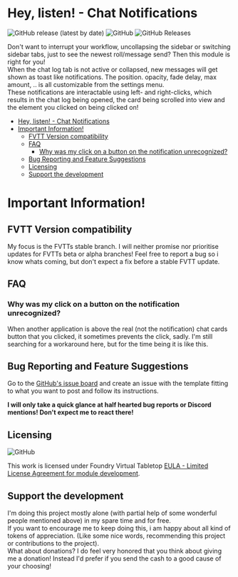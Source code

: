 # Hey, listen! - Chat Notifications
<img alt="GitHub release (latest by date)" src="https://img.shields.io/github/v/release/moerill/fvtt-chat-notifications?style=flat-square"> <img alt="GitHub" src="https://img.shields.io/github/license/moerill/fvtt-chat-notifications?style=flat-square"> <img alt="GitHub Releases" src="https://img.shields.io/github/downloads/moerill/fvtt-chat-notifications/latest/total?style=flat-square"> 

Don't want to interrupt your workflow, uncollapsing the sidebar or switching sidebar tabs, just to see the newest roll/message send? Then this module is right for you!  
When the chat log tab is not active or collapsed, new messages will get shown as toast like notifications. The position. opacity, fade delay, max amount, .. is all customizable from the settings menu.  
These notifications are interactable using left- and right-clicks, which results in the chat log being opened, the card being scrolled into view and the element you clicked on being clicked on!

- [Hey, listen! - Chat Notifications](#hey-listen---chat-notifications)
- [Important Information!](#important-information)
  - [FVTT Version compatibility](#fvtt-version-compatibility)
  - [FAQ](#faq)
    - [Why was my click on a button on the notification unrecognized?](#why-was-my-click-on-a-button-on-the-notification-unrecognized)
  - [Bug Reporting and Feature Suggestions](#bug-reporting-and-feature-suggestions)
  - [Licensing](#licensing)
  - [Support the development](#support-the-development)


# Important Information!
## FVTT Version compatibility
My focus is the FVTTs stable branch. I will neither promise nor prioritise updates for FVTTs beta or alpha branches! Feel free to report a bug so i know whats coming, but don't expect a fix before a stable FVTT update.

## FAQ

### Why was my click on a button on the notification unrecognized?

When another application is above the real (not the notification) chat cards button that you clicked, it sometimes prevents the click, sadly. I'm still searching for a workaround here, but for the time being it is like this.

## Bug Reporting and Feature Suggestions
Go to the [GitHub's issue board](https://github.com/Moerill/Token-Mold/issues) and create an issue with the template fitting to what you want to post and follow its instructions.

**I will only take a quick glance at half hearted bug reports or Discord mentions! Don't expect me to react there!**  

## Licensing
<img alt="GitHub" src="https://img.shields.io/github/license/moerill/token-mold?style=flat-square">

This work is licensed under Foundry Virtual Tabletop [EULA - Limited License Agreement for module development](https://foundryvtt.com/article/license/).

## Support the development
I'm doing this project mostly alone (with partial help of some wonderful people mentioned above) in my spare time and for free.  
If you want to encourage me to keep doing this, i am happy about all kind of tokens of appreciation. (Like some nice words, recommending this project or contributions to the project).  
What about donations? I do feel very honored that you think about giving me a donation! Instead I'd prefer if you send the cash to a good cause of your choosing!
